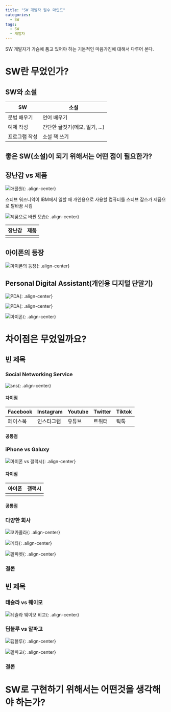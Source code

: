 ```yaml
---
title: "SW 개발자 필수 마인드"
categories:
  - SW
tags:
  - SW
  - 개발자
---
```


SW 개발자가 가슴에 품고 있어야 하는 기본적인 마음가진에 대해서 다루어 본다.

# SW란 무었인가?

## SW와 소설

|SW|소설|
|---|---|
|문법 배우기|언어 배우기|
|예제 작성|간단한 글짓기(메모, 일기, ...)|
|프로그램 작성|소설 책 쓰기|

## 좋은 SW(소설)이 되기 위해서는 어떤 점이 필요한가?

## 장난감 vs 제품

![애플원](https://cdn.mos.cms.futurecdn.net/Zbh5c8wgNSgvLEyUtB5NVQ-1200-80.png){: .align-center}

스티브 워즈니악이 IBM에서 일할 때 개인용으로 사용할 컴퓨터를 스티브 잡스가 제품으로 탈바꿈 시킴

![제품으로 바뀐 모습](https://ichef.bbci.co.uk/news/976/cpsprodpb/5D65/production/_121490932_apple_02.jpg){: .align-center}

|장난감|제품|
|---|---|
| | |

## 아이폰의 등장

![아이폰의 등장](https://t1.daumcdn.net/thumb/R720x0/?fname=http://t1.daumcdn.net/brunch/service/user/17Xk/image/R2YhDCId_O2NTep3z9vtRR78LtA.png){: .align-center}

## Personal Digital Assistant(개인용 디지털 단말기)

![PDA](https://i.ytimg.com/vi/FGg90wMuMpw/maxresdefault.jpg){: .align-center}

![PDA](https://www.ecis2016.eu/wp-content/uploads/2017/01/504c3bfa6457e742b43d1adb7e3b46c2.jpg){: .align-center}

![아이폰](https://img.huffingtonpost.com/asset/5d707ca53b0000e000ce7fd6.jpeg?ops=1200_630){: .align-center}

# 차이점은 무었일까요?

## 빈 제목

### Social Networking Service
![sns](https://lh3.googleusercontent.com/proxy/R752GLFohTsE6V5LTNdX_1VzeOFcs5K1phCZywqNdCnsDxYKqXHBR4Jkg1gqhyTXB-mJdXHdWNGhps0UbNk_0HqbkhnL3rlqupBWBBXzJjAaLtQCNW3mzESeNf-Kmw){: .align-center}

#### 차이점

|Facebook|Instagram|Youtube|Twitter|Tiktok|
|---|---|---|---|---|
|페이스북|인스타그램|유튜브|트위터|틱톡|

#### 공통점

### iPhone vs Galuxy

![아이폰 vs 갤럭시](https://cdn.unlockboot.com/wp-content/uploads/2021/10/iphone-13-vs-galaxy-21.jpg){: .align-center}

#### 차이점

|아이폰|갤럭시|
|---|---|
| | |

#### 공통점

### 다양한 회사

![코카콜라](https://mblogthumb-phinf.pstatic.net/20150322_86/i4space_1426986558254SBAJ0_JPEG/20150322_093653.jpg?type=w2){: .align-center}

![메타](https://s.yimg.com/uu/api/res/1.2/4YLDqxhDqwSRvpYftT43UA--~B/Zmk9ZmlsbDtoPTQzMDt3PTY3NTthcHBpZD15dGFjaHlvbg--/https://s.yimg.com/os/creatr-uploaded-images/2021-11/031e5fd0-4189-11ec-bbbd-6725d3f4bdef.cf.jpg){: .align-center}

![알파벳](https://t1.daumcdn.net/cfile/tistory/99E72D415C1285EA16){: .align-center}

### 결론

## 빈 제목

### 테슬라 vs 웨이모

![테슬라 웨이모 비교](https://file.mk.co.kr/meet/yonhap/2020/12/14/image_readmed_2020_1279934_1_060411.jpg){: .align-center}

### 딥블루 vs 알파고

![딥블루](https://post-phinf.pstatic.net/MjAxOTAzMDVfMjEz/MDAxNTUxNzY4ODQ3MTc0.0cPDN4M11b5rMYSbYNvqRxkvlgD0-ha4JkVusAw38isg.vQshHJRJ8QK3clDnLHQZ5Lm74ppZmmGcZ7_835bvWxwg.JPEG/4.jpg?type=w1200){: .align-center}

![알파고](https://file.mk.co.kr/mkde/N0/2016/03/201603151114311741720.jpg){: .align-center}


### 결론



# SW로 구현하기 위해서는 어떤것을 생각해야 하는가?